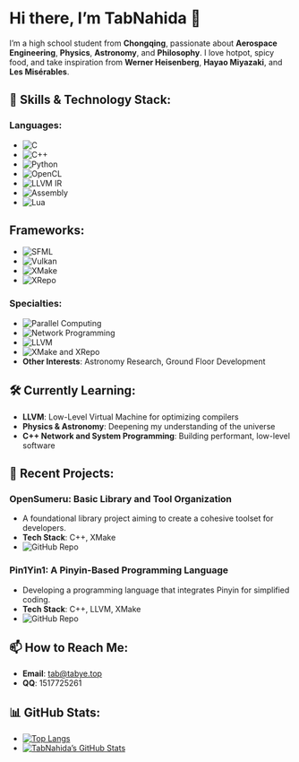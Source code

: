 # Hi there, I’m TabNahida 👋

I’m a high school student from **Chongqing**, passionate about **Aerospace Engineering**, **Physics**, **Astronomy**, and **Philosophy**. I love hotpot, spicy food, and take inspiration from **Werner Heisenberg**, **Hayao Miyazaki**, and **Les Misérables**.

## 🚀 Skills & Technology Stack:

### **Languages:**
- ![C](https://img.shields.io/badge/-C-A8B9CC?logo=c&logoColor=white&style=flat)
- ![C++](https://img.shields.io/badge/-C++-00599C?logo=c%2B%2B&logoColor=white&style=flat)
- ![Python](https://img.shields.io/badge/-Python-3776AB?logo=python&logoColor=white&style=flat)
- ![OpenCL](https://img.shields.io/badge/-OpenCL-1A1A1A?logo=opencl&logoColor=white&style=flat)
- ![LLVM IR](https://img.shields.io/badge/-LLVM_IR-262D40?logo=llvm&logoColor=white&style=flat)
- ![Assembly](https://img.shields.io/badge/-Assembly-525252?style=flat)
- ![Lua](https://img.shields.io/badge/-Lua-2C2D72?logo=lua&logoColor=white&style=flat)

## **Frameworks:**
- ![SFML](https://img.shields.io/badge/-SFML-00599C?style=flat)
- ![Vulkan](https://img.shields.io/badge/-Vulkan-AC162D?logo=vulkan&logoColor=white&style=flat)
- ![XMake](https://img.shields.io/badge/-XMake-90EE99?style=flat)  
- ![XRepo](https://img.shields.io/badge/-XRepo-90E090?style=flat)

### **Specialties:**
- ![Parallel Computing](https://img.shields.io/badge/-Parallel%20Computing-2E3440?style=flat)
- ![Network Programming](https://img.shields.io/badge/-Network%20Programming-00ADD8?style=flat)
- ![LLVM](https://img.shields.io/badge/-LLVM-262D40?style=flat)
- ![XMake and XRepo](https://img.shields.io/badge/-XMake%20XRepo-85E0A0?style=flat)
- **Other Interests**: Astronomy Research, Ground Floor Development

## 🛠 Currently Learning:
- **LLVM**: Low-Level Virtual Machine for optimizing compilers
- **Physics & Astronomy**: Deepening my understanding of the universe
- **C++ Network and System Programming**: Building performant, low-level software

## 🎨 Recent Projects:

### **OpenSumeru: Basic Library and Tool Organization**
- A foundational library project aiming to create a cohesive toolset for developers.  
- **Tech Stack**: C++, XMake  
- ![GitHub Repo](https://img.shields.io/badge/-OpenSumeru-green?style=flat&logo=github)

### **Pin1Yin1: A Pinyin-Based Programming Language**
- Developing a programming language that integrates Pinyin for simplified coding.
- **Tech Stack**: C++, LLVM, XMake  
- ![GitHub Repo](https://img.shields.io/badge/-Pin1Yin1-orange?style=flat&logo=github)

## 📫 How to Reach Me:
- **Email**: tab@tabye.top
- **QQ**: 1517725261

## 📊 GitHub Stats:
- [![Top Langs](https://github-readme-stats.vercel.app/api/top-langs/?username=TabNahida&layout=compact)](https://github.com/anuraghazra/github-readme-stats)
- [![TabNahida’s GitHub Stats](https://github-readme-stats.vercel.app/api?username=TabNahida&show_icons=true)](https://github.com/anuraghazra/github-readme-stats)
